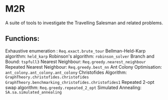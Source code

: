 # M2R

A suite of tools to investigate the Travelling Salesman and related problems.

## Functions:
Exhaustive enumeration : `Req.exact.brute_tour`
Bellman-Held-Karp algorithm: `held_karp`
Robinson's algorithm: `robinson_solver`
Branch and Bound: `tspfull3`
Nearest Neighbour: `Req.greedy.nearest_neighbour`
Repeated Nearest Neighbour: `Req.greedy.best_nn`
Ant Colony Optimisation: `ant_colony.ant_colony.ant_colony`
Christofides Algorithm: `GraphTheory.christofides.christofides` `GraphTheory.benchmarking_christofides.christofides1` 
Repeated 2-opt swap algorithm: `Req.greedy.repeated_2_opt`
Simulated Annealing: `SA.sa.simulated_annealing`

